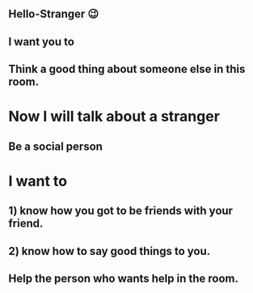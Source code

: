 ## Hello-Stranger 😉

## I want you to 
## Think a good thing about someone else in this room.

# Now I will talk about a stranger

## Be a social person

# I want to

## 1) know how you got to be friends with your friend.
## 2) know how to say good things to you.
## Help the person who wants help in the room.
